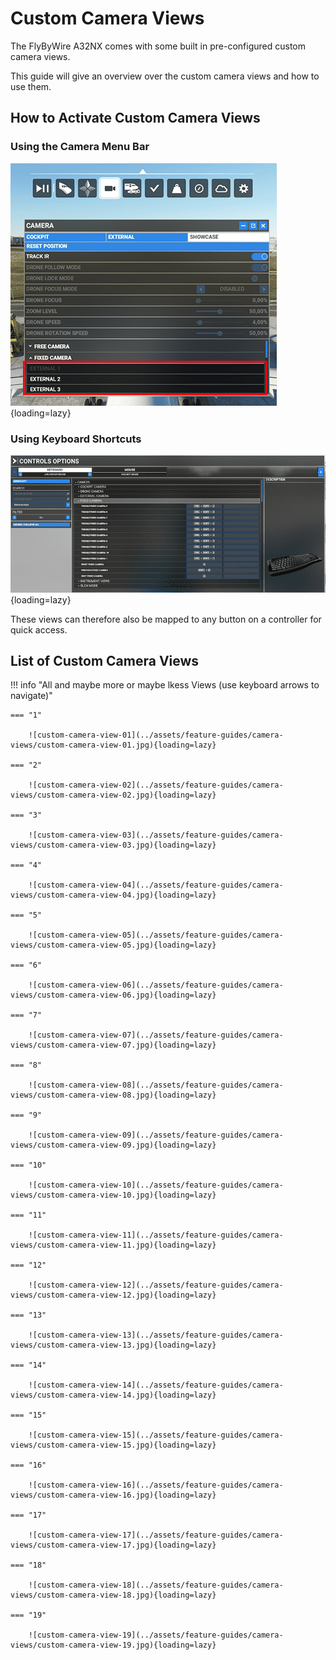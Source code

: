 # Custom Camera Views

The FlyByWire A32NX comes with some built in pre-configured custom camera views.

This guide will give an overview over the custom camera views and how to use them.

## How to Activate Custom Camera Views

### Using the Camera Menu Bar

![Fixed Camera Menu](../assets/feature-guides/camera-views/fixed-camera-menu.png "Fixed Camera Menu"){loading=lazy}

### Using Keyboard Shortcuts

![Keyboard Shortcuts for Fixed Camera Views](../assets/feature-guides/camera-views/fixed-camera-keyboard-shortcuts.png "Keyboard Shortcuts for Fixed Camera Views"){loading=lazy}

These views can therefore also be mapped to any button on a controller for quick access.

## List of Custom Camera Views

!!! info "All and maybe more or maybe lkess Views (use keyboard arrows to navigate)"

    === "1"

        ![custom-camera-view-01](../assets/feature-guides/camera-views/custom-camera-view-01.jpg){loading=lazy}

    === "2"

        ![custom-camera-view-02](../assets/feature-guides/camera-views/custom-camera-view-02.jpg){loading=lazy}

    === "3"

        ![custom-camera-view-03](../assets/feature-guides/camera-views/custom-camera-view-03.jpg){loading=lazy}

    === "4"

        ![custom-camera-view-04](../assets/feature-guides/camera-views/custom-camera-view-04.jpg){loading=lazy}

    === "5"

        ![custom-camera-view-05](../assets/feature-guides/camera-views/custom-camera-view-05.jpg){loading=lazy}

    === "6"

        ![custom-camera-view-06](../assets/feature-guides/camera-views/custom-camera-view-06.jpg){loading=lazy}

    === "7"

        ![custom-camera-view-07](../assets/feature-guides/camera-views/custom-camera-view-07.jpg){loading=lazy}

    === "8"

        ![custom-camera-view-08](../assets/feature-guides/camera-views/custom-camera-view-08.jpg){loading=lazy}

    === "9"

        ![custom-camera-view-09](../assets/feature-guides/camera-views/custom-camera-view-09.jpg){loading=lazy}

    === "10"

        ![custom-camera-view-10](../assets/feature-guides/camera-views/custom-camera-view-10.jpg){loading=lazy}

    === "11"

        ![custom-camera-view-11](../assets/feature-guides/camera-views/custom-camera-view-11.jpg){loading=lazy}

    === "12"

        ![custom-camera-view-12](../assets/feature-guides/camera-views/custom-camera-view-12.jpg){loading=lazy}

    === "13"

        ![custom-camera-view-13](../assets/feature-guides/camera-views/custom-camera-view-13.jpg){loading=lazy}

    === "14"

        ![custom-camera-view-14](../assets/feature-guides/camera-views/custom-camera-view-14.jpg){loading=lazy}

    === "15"

        ![custom-camera-view-15](../assets/feature-guides/camera-views/custom-camera-view-15.jpg){loading=lazy}

    === "16"

        ![custom-camera-view-16](../assets/feature-guides/camera-views/custom-camera-view-16.jpg){loading=lazy}

    === "17"

        ![custom-camera-view-17](../assets/feature-guides/camera-views/custom-camera-view-17.jpg){loading=lazy}

    === "18"

        ![custom-camera-view-18](../assets/feature-guides/camera-views/custom-camera-view-18.jpg){loading=lazy}

    === "19"

        ![custom-camera-view-19](../assets/feature-guides/camera-views/custom-camera-view-19.jpg){loading=lazy}


